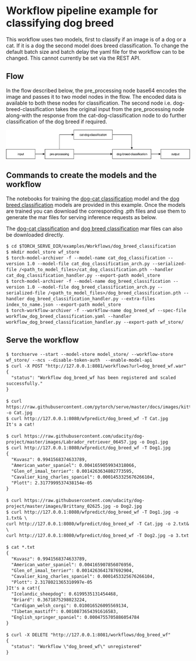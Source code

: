 # Workflow pipeline example for classifying dog breed

This workflow uses two models, first to classify if an image is of a dog or a cat. If it is a dog the second model does breed classification.
To change the default batch size and batch delay the yaml file for the workflow can to be changed. This cannot currently be set via the REST API.

## Flow

In the flow described below, the pre_processing node base64 encodes the image and passes it to two model nodes in the flow. The encoded data is available to both these nodes for classification. The second node i.e. dog-breed-classification takes the original input from the pre_processing node along-with the response from the cat-dog-classification node to do further classification of the dog breed if required.

![DogCatBreedClassification](../../../docs/images/DogCatBreed.png)

## Commands to create the models and the workflow
The notebooks for training the [dog-cat classification](cat_dog_classification.ipynb) model and the [dog breed classification](dog_breed_classification.ipynb) models are provided in this example. Once the models are trained you can download the corresponding .pth files and use them to generate the mar files for serving inference requests as below.

The [dog-cat classification](https://torchserve.pytorch.org/mar_files/cat_dog_classification.mar) and [dog breed classification](https://torchserve.pytorch.org/mar_files/dog_breed_classification.mar) mar files can also be downloaded directly.

```
$ cd $TORCH_SERVE_DIR/examples/Workflows/dog_breed_classification
$ mkdir model_store wf_store
$ torch-model-archiver -f --model-name cat_dog_classification --version 1.0 --model-file cat_dog_classification_arch.py --serialized-file /<path_to_model_files>/cat_dog_classification.pth --handler cat_dog_classification_handler.py --export-path model_store
$ torch-model-archiver -f --model-name dog_breed_classification --version 1.0 --model-file dog_breed_classification_arch.py --serialized-file /<path_to_model_files>/dog_breed_classification.pth --handler dog_breed_classification_handler.py --extra-files index_to_name.json --export-path model_store
$ torch-workflow-archiver -f --workflow-name dog_breed_wf --spec-file workflow_dog_breed_classification.yaml --handler workflow_dog_breed_classification_handler.py --export-path wf_store/
```

## Serve the workflow
```
$ torchserve --start --model-store model_store/ --workflow-store wf_store/ --ncs --disable-token-auth  --enable-model-api
$ curl -X POST "http://127.0.0.1:8081/workflows?url=dog_breed_wf.war"
{
  "status": "Workflow dog_breed_wf has been registered and scaled successfully."
}

$ curl https://raw.githubusercontent.com/pytorch/serve/master/docs/images/kitten_small.jpg -o Cat.jpg
$ curl http://127.0.0.1:8080/wfpredict/dog_breed_wf -T Cat.jpg
It's a cat!

$ curl https://raw.githubusercontent.com/udacity/dog-project/master/images/Labrador_retriever_06457.jpg -o Dog1.jpg
$ curl http://127.0.0.1:8080/wfpredict/dog_breed_wf -T Dog1.jpg
{
  "Kuvasz": 0.9941568374633789,
  "American_water_spaniel": 0.0041659059934318066,
  "Glen_of_imaal_terrier": 0.0014263634802773595,
  "Cavalier_king_charles_spaniel": 0.0001453325676266104,
  "Plott": 2.3177999537438154e-05
}

$ curl https://raw.githubusercontent.com/udacity/dog-project/master/images/Brittany_02625.jpg -o Dog2.jpg
$ curl http://127.0.0.1:8080/wfpredict/dog_breed_wf -T Dog1.jpg -o 1.txt& \
curl http://127.0.0.1:8080/wfpredict/dog_breed_wf -T Cat.jpg -o 2.txt& \
curl http://127.0.0.1:8080/wfpredict/dog_breed_wf -T Dog2.jpg -o 3.txt

$ cat *.txt
{
  "Kuvasz": 0.9941568374633789,
  "American_water_spaniel": 0.004165907856076956,
  "Glen_of_imaal_terrier": 0.0014263641787692904,
  "Cavalier_king_charles_spaniel": 0.0001453325676266104,
  "Plott": 2.3178021365310997e-05
}It's a cat!{
  "Icelandic_sheepdog": 0.6199535131454468,
  "Briard": 0.3671875298023224,
  "Cardigan_welsh_corgi": 0.010016526095569134,
  "Tibetan_mastiff": 0.0010873654391616583,
  "English_springer_spaniel": 0.0004755705886054784
}

$ curl -X DELETE "http://127.0.0.1:8081/workflows/dog_breed_wf"
{
  "status": "Workflow \"dog_breed_wf\" unregistered"
}
```
